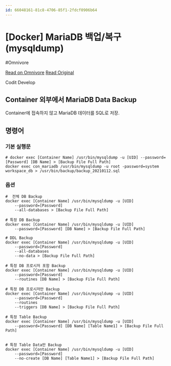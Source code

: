 ```yaml
---
id: 66048161-81c8-4706-85f1-2fdcf0906b64
---
```


# [Docker] MariaDB 백업/복구 (mysqldump)
#Omnivore
 
[Read on Omnivore](https://omnivore.app/me/https-nasn-tistory-com-m-110-1904897cbd4)
[Read Original](https://nasn.tistory.com/m/110)
 
Codit Develop 

## Container 외부에서 MariaDB Data Backup

Container에 접속하지 않고 MariaDB 데이터를 SQL로 저장.

## 명령어

### 기본 실행문

```inform7
# docker exec [Container Name] /usr/bin/mysqldump -u [UID] --password=[Password] [DB Name] > [Backup File Full Path]
docker exec con_mariadb /usr/bin/mysqldump -u root -password=system workspace_db > /usr/bin/backup/backup_20210112.sql
```

### 옵션

```inform7
#  전체 DB Backup
docker exec [Container Name] /usr/bin/mysqldump -u [UID] 
    --password=[Password] 
    --all-databases > [Backup File Full Path]

# 특정 DB Backup
docker exec [Container Name] /usr/bin/mysqldump -u [UID] 
    --password=[Password] [DB Name] > [Backup File Full Path]

# DDL Backup
docker exec [Container Name] /usr/bin/mysqldump -u [UID] 
    --password=[Password] 
    --all-databases 
    --no-data > [Backup File Full Path]

# 특정 DB 프로시저 포함 Backup
docker exec [Container Name] /usr/bin/mysqldump -u [UID] 
    --password=[Password] 
    --routines [DB Name] > [Backup File Full Path]

# 특정 DB 프로시저만 Backup
docker exec [Container Name] /usr/bin/mysqldump -u [UID] 
    --password=[Password] 
    --routines 
    --triggers [DB Name] > [Backup File Full Path]

# 특정 Table Backup  
docker exec [Container Name] /usr/bin/mysqldump -u [UID] 
    --password=[Password] [DB Name] [Table Name1] > [Backup File Full Path]


# 특정 Table Data만 Backup
docker exec [Container Name] /usr/bin/mysqldump -u [UID] 
    --password=[Password] 
    --no-create [DB Name] [Table Name1] > [Backup File Full Path]

```